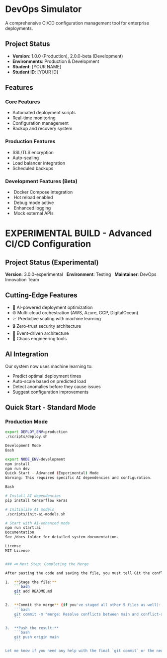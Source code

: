 # DevOps Simulator

A comprehensive CI/CD configuration management tool for enterprise deployments.

## Project Status
- **Version**: 1.0.0 (Production), 2.0.0-beta (Development)
- **Environments**: Production & Development
- **Student**: [YOUR NAME]
- **Student ID**: [YOUR ID]

## Features

### Core Features
- Automated deployment scripts
- Real-time monitoring
- Configuration management
- Backup and recovery system

### Production Features
- SSL/TLS encryption
- Auto-scaling
- Load balancer integration
- Scheduled backups

### Development Features (Beta)
-  Docker Compose integration
-  Hot reload enabled
-  Debug mode active
-  Enhanced logging
-  Mock external APIs

# EXPERIMENTAL BUILD - Advanced CI/CD Configuration

## Project Status (Experimental)
**Version**: 3.0.0-experimental  
**Environment**: Testing  
**Maintainer**: DevOps Innovation Team

## Cutting-Edge Features
- 🤖 AI-powered deployment optimization
- 🌐 Multi-cloud orchestration (AWS, Azure, GCP, DigitalOcean)
- 📈 Predictive scaling with machine learning
- 🔒 Zero-trust security architecture
- 🌊 Event-driven architecture
- 🎯 Chaos engineering tools

## AI Integration
Our system now uses machine learning to:
- Predict optimal deployment times
- Auto-scale based on predicted load
- Detect anomalies before they cause issues
- Suggest configuration improvements

## Quick Start - Standard Mode

### Production Mode
```bash
export DEPLOY_ENV=production
./scripts/deploy.sh

Development Mode
Bash

export NODE_ENV=development
npm install
npm run dev
Quick Start - Advanced (Experimental) Mode
Warning: This requires specific AI dependencies and configuration.

Bash

# Install AI dependencies
pip install tensorflow keras

# Initialize AI models
./scripts/init-ai-models.sh

# Start with AI-enhanced mode
npm run start:ai
Documentation
See /docs folder for detailed system documentation.

License
MIT License


### ⏭️ Next Step: Completing the Merge

After pasting the code and saving the file, you must tell Git the conflict is resolved:

1.  **Stage the file:**
    ```bash
    git add README.md
    ```

2.  **Commit the merge** (if you've staged all other 5 files as well):
    ```bash
    git commit -m "merge: Resolve conflicts between main and conflict-simulator branches. Integrated all experimental features safely behind flags/comments."
    ```

3.  **Push the result:**
    ```bash
    git push origin main
    ```

Let me know if you need any help with the final `git commit` or the next phase of your challenge!